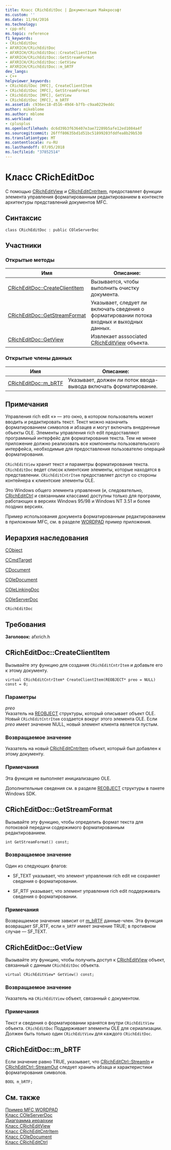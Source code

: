 ```yaml
---
title: Класс CRichEditDoc | Документация Майкрософт
ms.custom: ''
ms.date: 11/04/2016
ms.technology:
- cpp-mfc
ms.topic: reference
f1_keywords:
- CRichEditDoc
- AFXRICH/CRichEditDoc
- AFXRICH/CRichEditDoc::CreateClientItem
- AFXRICH/CRichEditDoc::GetStreamFormat
- AFXRICH/CRichEditDoc::GetView
- AFXRICH/CRichEditDoc::m_bRTF
dev_langs:
- C++
helpviewer_keywords:
- CRichEditDoc [MFC], CreateClientItem
- CRichEditDoc [MFC], GetStreamFormat
- CRichEditDoc [MFC], GetView
- CRichEditDoc [MFC], m_bRTF
ms.assetid: c936ec18-d516-49d4-b7fb-c9aa0229eddc
author: mikeblome
ms.author: mblome
ms.workload:
- cplusplus
ms.openlocfilehash: dc6d39b3f636407e3ae72289b5afe12ed1084a4f
ms.sourcegitcommit: 26fff80635bd1d51bc51899203fddfea8b29b530
ms.translationtype: MT
ms.contentlocale: ru-RU
ms.lasthandoff: 07/05/2018
ms.locfileid: "37852514"
---
```

# <a name="cricheditdoc-class"></a>Класс CRichEditDoc
С помощью [CRichEditView](../../mfc/reference/cricheditview-class.md) и [CRichEditCntrItem](../../mfc/reference/cricheditcntritem-class.md), предоставляет функции элемента управления форматированным редактированием в контексте архитектуры представлений документов MFC.  
  
## <a name="syntax"></a>Синтаксис  
  
```  
class CRichEditDoc : public COleServerDoc  
```  
  
## <a name="members"></a>Участники  
  
### <a name="public-methods"></a>Открытые методы  
  
|Имя|Описание:|  
|----------|-----------------|  
|[CRichEditDoc::CreateClientItem](#createclientitem)|Вызывается, чтобы выполнить очистку документа.|  
|[CRichEditDoc::GetStreamFormat](#getstreamformat)|Указывает, следует ли включать сведения о форматировании потока входных и выходных данных.|  
|[CRichEditDoc::GetView](#getview)|Извлекает asssociated [CRichEditView](../../mfc/reference/cricheditview-class.md) объекта.|  
  
### <a name="public-data-members"></a>Открытые члены данных  
  
|Имя|Описание:|  
|----------|-----------------|  
|[CRichEditDoc::m_bRTF](#m_brtf)|Указывает, должен ли поток ввода-вывода включать форматирование.|  
  
## <a name="remarks"></a>Примечания  
 Управления rich edit «» — это окно, в котором пользователь может вводить и редактировать текст. Текст можно назначить форматированием символов и абзацев и могут включать внедренные объекты OLE. Элементы управления rich edit предоставляют программный интерфейс для форматирования текста. Тем не менее приложение должно реализовать все компоненты пользовательского интерфейса, необходимые для предоставления пользователю операций форматирования.  
  
 `CRichEditView` хранит текст и параметры форматирования текста. `CRichEditDoc` ведет список клиентские элементы, которые находятся в представлении. `CRichEditCntrItem` предоставляет доступ со стороны контейнера к клиентские элементы OLE.  
  
 Это Windows общего элемента управления (и, следовательно, [CRichEditCtrl](../../mfc/reference/cricheditctrl-class.md) и связанными классами) доступны только для программ, работающих в версиях Windows 95/98 и Windows NT 3.51 и более поздних версиях.  
  
 Пример использования документа форматированным редактированием в приложении MFC, см. в разделе [WORDPAD](../../visual-cpp-samples.md) пример приложения.  
  
## <a name="inheritance-hierarchy"></a>Иерархия наследования  
 [CObject](../../mfc/reference/cobject-class.md)  
  
 [CCmdTarget](../../mfc/reference/ccmdtarget-class.md)  
  
 [CDocument](../../mfc/reference/cdocument-class.md)  
  
 [COleDocument](../../mfc/reference/coledocument-class.md)  
  
 [COleLinkingDoc](../../mfc/reference/colelinkingdoc-class.md)  
  
 [COleServerDoc](../../mfc/reference/coleserverdoc-class.md)  
  
 `CRichEditDoc`  
  
## <a name="requirements"></a>Требования  
 **Заголовок:** afxrich.h  
  
##  <a name="createclientitem"></a>  CRichEditDoc::CreateClientItem  
 Вызывайте эту функцию для создания `CRichEditCntrItem` и добавьте его к этому документу.  
  
```  
virtual CRichEditCntrItem* CreateClientItem(REOBJECT* preo = NULL) const = 0;  
```  
  
### <a name="parameters"></a>Параметры  
 *preo*  
 Указатель на [REOBJECT](http://msdn.microsoft.com/library/windows/desktop/bb787946) структуры, который описывает объект OLE. Новый `CRichEditCntrItem` создается вокруг этого элемента OLE. Если *preo* имеет значение NULL, новый элемент клиента является пустым.  
  
### <a name="return-value"></a>Возвращаемое значение  
 Указатель на новый [CRichEditCntrItem](../../mfc/reference/cricheditcntritem-class.md) объект, который был добавлен к этому документу.  
  
### <a name="remarks"></a>Примечания  
 Эта функция не выполняет инициализацию OLE.  
  
 Дополнительные сведения см. в разделе [REOBJECT](http://msdn.microsoft.com/library/windows/desktop/bb787946) структуры в пакете Windows SDK.  
  
##  <a name="getstreamformat"></a>  CRichEditDoc::GetStreamFormat  
 Вызывайте эту функцию, чтобы определить формат текста для потоковой передачи содержимого форматированным редактированием.  
  
```  
int GetStreamFormat() const;  
```  
  
### <a name="return-value"></a>Возвращаемое значение  
 Один из следующих флагов:  
  
- SF_TEXT указывает, что элемент управления rich edit не сохраняет сведения о форматировании.  
  
- SF_RTF указывает, что элемент управления rich edit поддерживать сведения о форматировании.  
  
### <a name="remarks"></a>Примечания  
 Возвращаемое значение зависит от [m_bRTF](#m_brtf) данные-член. Эта функция возвращает SF_RTF, если `m_bRTF` имеет значение TRUE; в противном случае — SF_TEXT.  
  
##  <a name="getview"></a>  CRichEditDoc::GetView  
 Вызывайте эту функцию, чтобы получить доступ к [CRichEditView](../../mfc/reference/cricheditview-class.md) объект, связанный с данным `CRichEditDoc` объекта.  
  
```  
virtual CRichEditView* GetView() const;  
```  
  
### <a name="return-value"></a>Возвращаемое значение  
 Указатель на `CRichEditView` объект, связанный с документом.  
  
### <a name="remarks"></a>Примечания  
 Текст и сведения о форматировании хранятся внутри `CRichEditView` объекта. `CRichEditDoc` Поддерживает элементы OLE для сериализации. Должен быть только один `CRichEditView` для каждого `CRichEditDoc`.  
  
##  <a name="m_brtf"></a>  CRichEditDoc::m_bRTF  
 Если значение равно TRUE, указывает, что [CRichEditCtrl::StreamIn](../../mfc/reference/cricheditctrl-class.md#streamin) и [CRichEditCtrl::StreamOut](../../mfc/reference/cricheditctrl-class.md#streamout) следует хранить абзаца и характеристики форматирования символов.  
  
```  
BOOL m_bRTF;  
```  
  
## <a name="see-also"></a>См. также  
 [Пример MFC WORDPAD](../../visual-cpp-samples.md)   
 [Класс COleServerDoc](../../mfc/reference/coleserverdoc-class.md)   
 [Диаграмма иерархии](../../mfc/hierarchy-chart.md)   
 [Класс CRichEditView](../../mfc/reference/cricheditview-class.md)   
 [Класс CRichEditCntrItem](../../mfc/reference/cricheditcntritem-class.md)   
 [Класс COleDocument](../../mfc/reference/coledocument-class.md)   
 [Класс CRichEditCtrl](../../mfc/reference/cricheditctrl-class.md)

